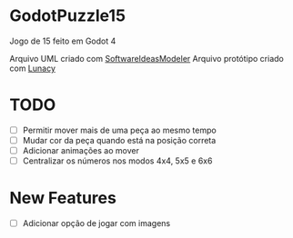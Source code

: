 # GodotPuzzle15
Jogo de 15 feito em Godot 4

Arquivo UML criado com [SoftwareIdeasModeler](https://www.softwareideas.net/)
Arquivo protótipo criado com [Lunacy](https://icons8.com.br/lunacy)

# TODO
- [ ] Permitir mover mais de uma peça ao mesmo tempo
- [ ] Mudar cor da peça quando está na posição correta
- [ ] Adicionar animações ao mover
- [ ] Centralizar os números nos modos 4x4, 5x5 e 6x6
# New Features
- [ ] Adicionar opção de jogar com imagens